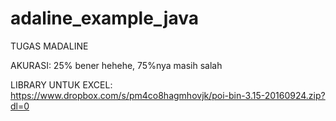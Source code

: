# adaline_example_java
TUGAS MADALINE

AKURASI: 25% bener hehehe, 75%nya masih salah

LIBRARY UNTUK EXCEL: https://www.dropbox.com/s/pm4co8hagmhovjk/poi-bin-3.15-20160924.zip?dl=0 
